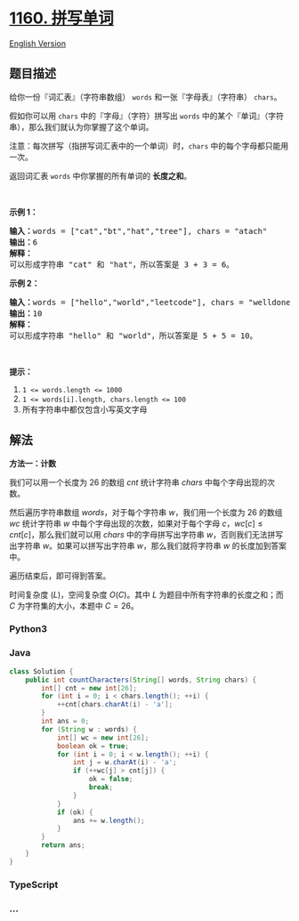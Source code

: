 # [1160. 拼写单词](https://leetcode.cn/problems/find-words-that-can-be-formed-by-characters)

[English Version](/solution/1100-1199/1160.Find%20Words%20That%20Can%20Be%20Formed%20by%20Characters/README_EN.md)

## 题目描述

<!-- 这里写题目描述 -->

<p>给你一份『词汇表』（字符串数组）&nbsp;<code>words</code>&nbsp;和一张『字母表』（字符串）&nbsp;<code>chars</code>。</p>

<p>假如你可以用&nbsp;<code>chars</code>&nbsp;中的『字母』（字符）拼写出 <code>words</code>&nbsp;中的某个『单词』（字符串），那么我们就认为你掌握了这个单词。</p>

<p>注意：每次拼写（指拼写词汇表中的一个单词）时，<code>chars</code> 中的每个字母都只能用一次。</p>

<p>返回词汇表&nbsp;<code>words</code>&nbsp;中你掌握的所有单词的 <strong>长度之和</strong>。</p>

<p>&nbsp;</p>

<p><strong>示例 1：</strong></p>

<pre><strong>输入：</strong>words = [&quot;cat&quot;,&quot;bt&quot;,&quot;hat&quot;,&quot;tree&quot;], chars = &quot;atach&quot;
<strong>输出：</strong>6
<strong>解释： </strong>
可以形成字符串 &quot;cat&quot; 和 &quot;hat&quot;，所以答案是 3 + 3 = 6。
</pre>

<p><strong>示例 2：</strong></p>

<pre><strong>输入：</strong>words = [&quot;hello&quot;,&quot;world&quot;,&quot;leetcode&quot;], chars = &quot;welldonehoneyr&quot;
<strong>输出：</strong>10
<strong>解释：</strong>
可以形成字符串 &quot;hello&quot; 和 &quot;world&quot;，所以答案是 5 + 5 = 10。
</pre>

<p>&nbsp;</p>

<p><strong>提示：</strong></p>

<ol>
	<li><code>1 &lt;= words.length &lt;= 1000</code></li>
	<li><code>1 &lt;= words[i].length, chars.length&nbsp;&lt;= 100</code></li>
	<li>所有字符串中都仅包含小写英文字母</li>
</ol>

## 解法

<!-- 这里可写通用的实现逻辑 -->

**方法一：计数**

我们可以用一个长度为 $26$ 的数组 $cnt$ 统计字符串 $chars$ 中每个字母出现的次数。

然后遍历字符串数组 $words$，对于每个字符串 $w$，我们用一个长度为 $26$ 的数组 $wc$ 统计字符串 $w$ 中每个字母出现的次数，如果对于每个字母 $c$，$wc[c] \leq cnt[c]$，那么我们就可以用 $chars$ 中的字母拼写出字符串 $w$，否则我们无法拼写出字符串 $w$。如果可以拼写出字符串 $w$，那么我们就将字符串 $w$ 的长度加到答案中。

遍历结束后，即可得到答案。

时间复杂度 $(L)$，空间复杂度 $O(C)$。其中 $L$ 为题目中所有字符串的长度之和；而 $C$ 为字符集的大小，本题中 $C = 26$。

<!-- tabs:start -->

### **Python3**

<!-- 这里可写当前语言的特殊实现逻辑 -->



### **Java**

<!-- 这里可写当前语言的特殊实现逻辑 -->

```java
class Solution {
    public int countCharacters(String[] words, String chars) {
        int[] cnt = new int[26];
        for (int i = 0; i < chars.length(); ++i) {
            ++cnt[chars.charAt(i) - 'a'];
        }
        int ans = 0;
        for (String w : words) {
            int[] wc = new int[26];
            boolean ok = true;
            for (int i = 0; i < w.length(); ++i) {
                int j = w.charAt(i) - 'a';
                if (++wc[j] > cnt[j]) {
                    ok = false;
                    break;
                }
            }
            if (ok) {
                ans += w.length();
            }
        }
        return ans;
    }
}
```









### **TypeScript**







### **...**

```

```


